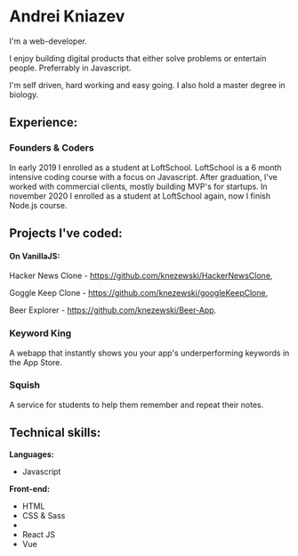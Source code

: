 # Andrei Kniazev
I'm a web-developer.

I enjoy building digital products that either solve problems or entertain people. Preferrably in Javascript.

I'm self driven, hard working and easy going. I also hold a master degree in biology.

## Experience:
### Founders & Coders
In early 2019 I enrolled as a student at LoftSchool. LoftSchool is a 6 month intensive coding course with a focus on Javascript. After graduation, I've worked with commercial clients, mostly building MVP's for startups.
In november 2020 I enrolled as a student at LoftSchool again, now I finish Node.js course.


## Projects I've coded:
#### On VanillaJS:

Hacker News Clone - https://github.com/knezewski/HackerNewsClone,

Goggle Keep Clone - https://github.com/knezewski/googleKeepClone,

Beer Explorer - https://github.com/knezewski/Beer-App.

### Keyword King
A webapp that instantly shows you your app's underperforming keywords in the App Store.

### Squish
A service for students to help them remember and repeat their notes.

## Technical skills:

**Languages:**

* Javascript

**Front-end:**

* HTML
* CSS & Sass
* 
* React JS
* Vue
